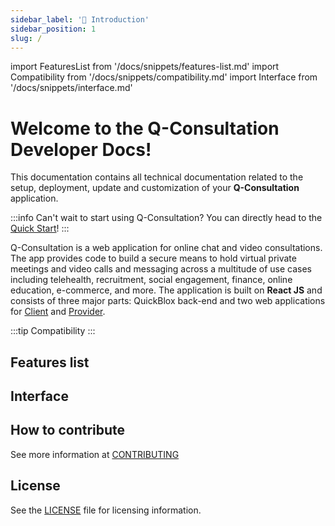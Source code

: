 ```yaml
---
sidebar_label: '👋 Introduction'
sidebar_position: 1
slug: /
---
```


import FeaturesList from '/docs/snippets/features-list.md'
import Compatibility from '/docs/snippets/compatibility.md'
import Interface from '/docs/snippets/interface.md'

# Welcome to the Q-Consultation Developer Docs!

This documentation contains all technical documentation related to the setup, deployment, update and customization of your **Q-Consultation** application.

:::info Can't wait to start using Q-Consultation?
You can directly head to the [Quick Start](./quick-start.md)!
:::

Q-Consultation is a web application for online chat and video consultations. The app provides code to build a secure means to hold virtual private meetings and video calls and messaging across a multitude of use cases including telehealth, recruitment, social engagement, finance, online education, e-commerce, and more. The application is built on **React JS** and consists of three major parts: QuickBlox back-end and two web applications for [Client](#client-application-interface) and [Provider](#provider-application-interface).

:::tip Compatibility
<Compatibility components={props.components} />
:::

## Features list

<FeaturesList components={props.components} />

## Interface

<Interface components={props.components} />

## How to contribute

See more information at [CONTRIBUTING](/dev/contributing.md)

## License

See the [LICENSE](https://github.com/QuickBlox/q-consultation/blob/master/LICENSE) file for licensing information.
